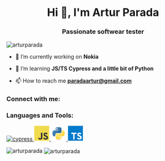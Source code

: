 <h1 align="center">Hi 👋, I'm Artur Parada</h1>
<h3 align="center">Passionate softwear tester </h3>

<p align="left"> <img src="https://komarev.com/ghpvc/?username=arturparada&label=Profile%20views&color=0e75b6&style=flat" alt="arturparada" /> </p>

- 🔭 I’m currently working on **Nokia**

- 🌱 I’m  learning **JS/TS Cypress and a little bit of Python**

- 📫 How to reach me **paradaartur@gmail.com**

<h3 align="left">Connect with me:</h3>
<p align="left">
</p>

<h3 align="left">Languages and Tools:</h3>
<p align="left"> <a href="https://www.cypress.io" target="_blank" rel="noreferrer"> <img src="https://raw.githubusercontent.com/simple-icons/simple-icons/6e46ec1fc23b60c8fd0d2f2ff46db82e16dbd75f/icons/cypress.svg" alt="cypress" width="40" height="40"/> </a> <a href="https://developer.mozilla.org/en-US/docs/Web/JavaScript" target="_blank" rel="noreferrer"> <img src="https://raw.githubusercontent.com/devicons/devicon/master/icons/javascript/javascript-original.svg" alt="javascript" width="40" height="40"/> </a> <a href="https://www.python.org" target="_blank" rel="noreferrer"> <img src="https://raw.githubusercontent.com/devicons/devicon/master/icons/python/python-original.svg" alt="python" width="40" height="40"/> </a> <a href="https://www.typescriptlang.org/" target="_blank" rel="noreferrer"> <img src="https://raw.githubusercontent.com/devicons/devicon/master/icons/typescript/typescript-original.svg" alt="typescript" width="40" height="40"/> </a> </p>

<p><img align="left" src="https://github-readme-stats.vercel.app/api/top-langs?username=arturparada&show_icons=true&locale=en&layout=compact" alt="arturparada" /></p>

<p>&nbsp;<img align="center" src="https://github-readme-stats.vercel.app/api?username=arturparada&show_icons=true&locale=en" alt="arturparada" /></p>
